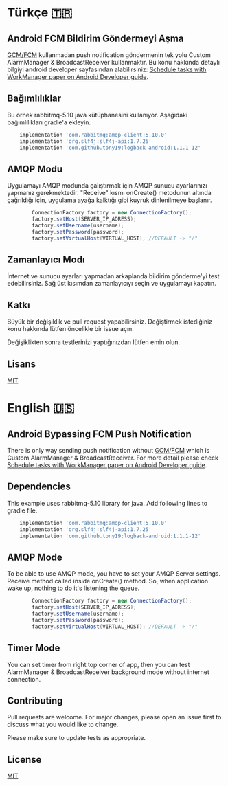 # Türkçe 🇹🇷
## Android FCM Bildirim Göndermeyi Aşma


[GCM/FCM](https://firebase.google.com/products/cloud-messaging) kullanmadan push notification göndermenin tek yolu Custom AlarmManager & BroadcastReceiver kullanmaktır. Bu konu hakkında detaylı bilgiyi android developer sayfasından alabilirsiniz: [Schedule tasks with WorkManager paper on Android Developer guide](https://developer.android.com/topic/libraries/architecture/workmanager).

## Bağımlılıklar

Bu örnek rabbitmq-5.10 java kütüphanesini kullanıyor. Aşağıdaki bağımlılıkları gradle'a ekleyin.
```bash
    implementation 'com.rabbitmq:amqp-client:5.10.0'
    implementation 'org.slf4j:slf4j-api:1.7.25'
    implementation 'com.github.tony19:logback-android:1.1.1-12'
```

## AMQP Modu

Uygulamayı AMQP modunda çalıştırmak için AMQP sunucu ayarlarınızı yapmanız gerekmektedir. "Receive" kısmı onCreate() metodunun altında çağrıldığı için, uygulama ayağa kalktığı gibi kuyruk dinlenilmeye başlanır.
```java
        ConnectionFactory factory = new ConnectionFactory();
        factory.setHost(SERVER_IP_ADRESS);
        factory.setUsername(username);
        factory.setPassword(password);
        factory.setVirtualHost(VIRTUAL_HOST); //DEFAULT -> "/"
```

## Zamanlayıcı Modı

İnternet ve sunucu ayarları yapmadan arkaplanda bildirim gönderme'yi test edebilirsiniz. Sağ üst kısımdan zamanlayıcıyı seçin ve uygulamayı kapatın.


## Katkı
Büyük bir değişiklik ve pull request yapabilirsiniz. Değiştirmek istediğiniz konu hakkında lütfen öncelikle bir issue açın.

Değişiklikten sonra testlerinizi yaptığınızdan lütfen emin olun.

## Lisans
[MIT](https://choosealicense.com/licenses/mit/)



# English 🇺🇸
## Android Bypassing FCM Push Notification

There is only way sending push notification without [GCM/FCM](https://firebase.google.com/products/cloud-messaging) which is Custom AlarmManager & BroadcastReceiver. For more detail please check [Schedule tasks with WorkManager paper on Android Developer guide](https://developer.android.com/topic/libraries/architecture/workmanager).

## Dependencies

This example uses rabbitmq-5.10 library for java. Add following lines to gradle file.
```bash
    implementation 'com.rabbitmq:amqp-client:5.10.0'
    implementation 'org.slf4j:slf4j-api:1.7.25'
    implementation 'com.github.tony19:logback-android:1.1.1-12'
```

## AMQP Mode

To be able to use AMQP mode, you have to set your AMQP Server settings. Receive method called inside onCreate() method. So, when application wake up, nothing to do it's listening the queue.
```java
        ConnectionFactory factory = new ConnectionFactory();
        factory.setHost(SERVER_IP_ADRESS);
        factory.setUsername(username);
        factory.setPassword(password);
        factory.setVirtualHost(VIRTUAL_HOST); //DEFAULT -> "/"
```

## Timer Mode

You can set timer from right top corner of app, then you can test AlarmManager & BroadcastReceiver background mode without internet connection.  


## Contributing
Pull requests are welcome. For major changes, please open an issue first to discuss what you would like to change.

Please make sure to update tests as appropriate.

## License
[MIT](https://choosealicense.com/licenses/mit/)
